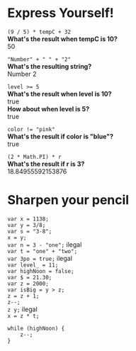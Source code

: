 # Express Yourself!

`(9 / 5) * tempC + 32`\
**What's the result when tempC is 10?**\
50

`"Number" + " " + "2"`\
**What's the resulting string?**\
Number 2

`level >= 5`\
**What's the result when level is 10?**\
true\
**How about when level is 5?**\
true

`color != "pink"`\
**What's the result if color is "blue"?**\
true

`(2 * Math.PI) * r`\
**What's the result if r is 3?**\
18.84955592153876

# Sharpen your pencil

`var x = 1138;`\
`var y = 3/8;`\
`var s = "3-8";`\
`x = y;`\
`var n = 3 - "one";` ilegal\
`var t = "one" + "two";`\
`var 3po = true;` ilegal\
`var level_ = 11;`\
`var highNoon = false;`\
`var $ = 21.30;`\
`var z = 2000;`\
`var isBig = y > z;`\
`z = z + 1;`\
`z--;`\
`z y;` ilegal\
`x = z * t;`
```
while (highNoon) {
    z--;
}
```